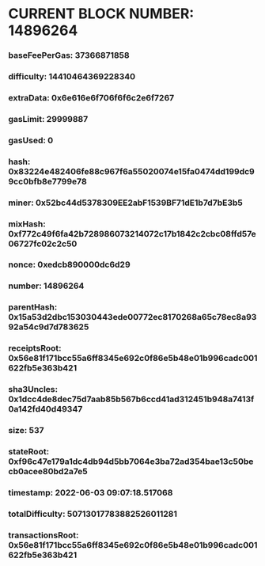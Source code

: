 # CURRENT BLOCK NUMBER: 14896264

### baseFeePerGas: 37366871858
### difficulty: 14410464369228340
### extraData: 0x6e616e6f706f6f6c2e6f7267
### gasLimit: 29999887
### gasUsed: 0
### hash: 0x83224e482406fe88c967f6a55020074e15fa0474dd199dc99cc0bfb8e7799e78
### miner: 0x52bc44d5378309EE2abF1539BF71dE1b7d7bE3b5
### mixHash: 0xf772c49f6fa42b728986073214072c17b1842c2cbc08ffd57e06727fc02c2c50
### nonce: 0xedcb890000dc6d29
### number: 14896264
### parentHash: 0x15a53d2dbc153030443ede00772ec8170268a65c78ec8a9392a54c9d7d783625
### receiptsRoot: 0x56e81f171bcc55a6ff8345e692c0f86e5b48e01b996cadc001622fb5e363b421
### sha3Uncles: 0x1dcc4de8dec75d7aab85b567b6ccd41ad312451b948a7413f0a142fd40d49347
### size: 537
### stateRoot: 0xf96c47e179a1dc4db94d5bb7064e3ba72ad354bae13c50becb0acee80bd2a7e5
### timestamp: 2022-06-03 09:07:18.517068
### totalDifficulty: 50713017783882526011281
### transactionsRoot: 0x56e81f171bcc55a6ff8345e692c0f86e5b48e01b996cadc001622fb5e363b421
